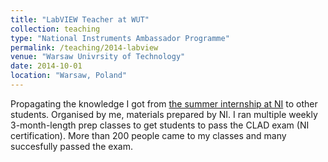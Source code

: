 ```yaml
---
title: "LabVIEW Teacher at WUT"
collection: teaching
type: "National Instruments Ambassador Programme"
permalink: /teaching/2014-labview
venue: "Warsaw Univrsity of Technology"
date: 2014-10-01
location: "Warsaw, Poland"
---
```


Propagating the knowledge I got from [the summer internship at NI](/employment/2014-07-01-ni) to other students. Organised by me, materials prepared by NI. I ran multiple weekly 3-month-length prep classes to get students to pass the CLAD exam (NI certification). More than 200 people came to my classes and many succesfully passed the exam.

